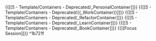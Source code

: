 {{[[5 - Template/Containers - Deprecated/_PersonalContainer]]}}
{{[[5 - Template/Containers - Deprecated/{{_WorkContainer}}]]}}
{{[[5 - Template/Containers - Deprecated/_RefactorContainer]]}}
{{[[5 - Template/Containers - Deprecated/_LearnContainer]]}}
{{[[5 - Template/Containers - Deprecated/_BookContainer]]}}
{{[[Focus Session]]}} ^1b721f
